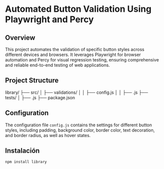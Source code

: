 # Automated Button Validation Using Playwright and Percy

## Overview
This project automates the validation of specific button styles across different devices and browsers. It leverages Playwright for browser automation and Percy for visual regression testing, ensuring comprehensive and reliable end-to-end testing of web applications.

## Project Structure

library/ ├── src/ │ ├── validations/ │ │ ├── config.js │ │ ├── .js ├── tests/ │ ├── .js ├── package.json

## Configuration
The configuration file `config.js` contains the settings for different button styles, including padding, background color, border color, text decoration, and border radius, as well as hover states.

## Instalación

```bash
npm install library